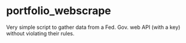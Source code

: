 # portfolio_webscrape
Very simple script to gather data from a Fed. Gov. web API (with a key) without violating their rules.
